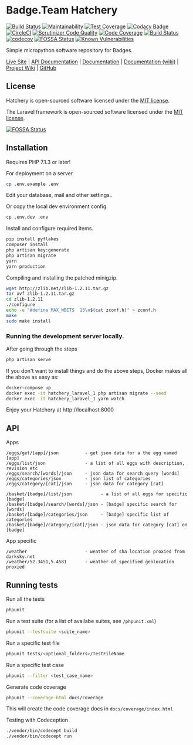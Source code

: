 # Badge.Team Hatchery

[![Build Status](https://travis-ci.org/badgeteam/Hatchery.svg)](https://travis-ci.org/badgeteam/Hatchery)
[![Maintainability](https://api.codeclimate.com/v1/badges/05fc2bac5b3669fa1b0c/maintainability)](https://codeclimate.com/github/badgeteam/Hatchery/maintainability)
[![Test Coverage](https://api.codeclimate.com/v1/badges/05fc2bac5b3669fa1b0c/test_coverage)](https://codeclimate.com/github/badgeteam/Hatchery/test_coverage)
[![Codacy Badge](https://api.codacy.com/project/badge/Grade/78402ccc553245f2be2d1def6fdc3c68)](https://www.codacy.com/app/Badgeteam/Hatchery?utm_source=github.com&utm_medium=referral&utm_content=badgeteam/Hatchery&utm_campaign=Badge_Grade)
[![CircleCI](https://circleci.com/gh/badgeteam/Hatchery.svg?style=svg)](https://circleci.com/gh/badgeteam/Hatchery)
[![Scrutinizer Code Quality](https://scrutinizer-ci.com/g/badgeteam/Hatchery/badges/quality-score.png?b=master)](https://scrutinizer-ci.com/g/badgeteam/Hatchery/?branch=master)
[![Code Coverage](https://scrutinizer-ci.com/g/badgeteam/Hatchery/badges/coverage.png?b=master)](https://scrutinizer-ci.com/g/badgeteam/Hatchery/?branch=master)
[![Build Status](https://scrutinizer-ci.com/g/badgeteam/Hatchery/badges/build.png?b=master)](https://scrutinizer-ci.com/g/badgeteam/Hatchery/build-status/master)
[![codecov](https://codecov.io/gh/badgeteam/Hatchery/branch/master/graph/badge.svg)](https://codecov.io/gh/badgeteam/Hatchery)
[![FOSSA Status](https://app.fossa.io/api/projects/git%2Bgithub.com%2Fbadgeteam%2FHatchery.svg?type=shield)](https://app.fossa.io/projects/git%2Bgithub.com%2Fbadgeteam%2FHatchery?ref=badge_shield)
[![Known Vulnerabilities](https://snyk.io/test/github/badgeteam/Hatchery/badge.svg)](https://snyk.io/test/github/badgeteam/Hatchery)

Simple micropython software repository for Badges.

[Live Site](http://badge.team) | 
[API Documentation](https://badge.team/api) |
[Documentation](https://docs.badge.team/hatchery/) |
[Documentation (wiki)](https://wiki.badge.team/Hatchery) |
[Project Wiki](https://wiki.badge.team) |
[GitHub](https://github.com/badgeteam/)

## License

Hatchery is open-sourced software licensed under the [MIT license](http://opensource.org/licenses/MIT).

The Laravel framework is open-sourced software licensed under the [MIT license](http://opensource.org/licenses/MIT).


[![FOSSA Status](https://app.fossa.io/api/projects/git%2Bgithub.com%2Fbadgeteam%2FHatchery.svg?type=large)](https://app.fossa.io/projects/git%2Bgithub.com%2Fbadgeteam%2FHatchery?ref=badge_large)

## Installation

Requires PHP 7.1.3 or later!

For deployment on a server.

```bash
cp .env.example .env
```

Edit your database, mail and other settings..

Or copy the local dev environment config.

```bash
cp .env.dev .env
```

Install and configure required items.

```bash
pip install pyflakes
composer install
php artisan key:generate
php artisan migrate
yarn
yarn production
```

Compiling and installing the patched minigzip.

```bash
wget http://zlib.net/zlib-1.2.11.tar.gz
tar xvf zlib-1.2.11.tar.gz
cd zlib-1.2.11
./configure
echo -e "#define MAX_WBITS  13\n$(cat zconf.h)" > zconf.h
make
sudo make install
```

### Running the development server locally.

After going through the steps

```bash
php artisan serve
```

If you don't want to install things and do the above steps, Docker makes all the above as easy as:

```bash
docker-compose up
docker exec -it hatchery_laravel_1 php artisan migrate --seed
docker exec -it hatchery_laravel_1 yarn watch
```

Enjoy your Hatchery at http://localhost:8000

## API

Apps

```uri
/eggs/get/[app]/json          - get json data for a the egg named [app]
/eggs/list/json               - a list of all eggs with description, revision etc
/eggs/search/[words]/json     - json data for search query [words]
/eggs/categories/json         - json list of categories
/eggs/category/[cat]/json     - json data for category [cat]

/basket/[badge]/list/json           - a list of all eggs for specific [badge]
/basket/[badge]/search/[words]/json - [badge] specific search for [words]
/basket/[badge]/categories/json     - [badge] specific list of categories
/basket/[badge]/category/[cat]/json - json data for category [cat] on [badge]
```

App specific

```uri
/weather                      - weather of sha location proxied from darksky.net
/weather/52.3451,5.4581       - weather of specified geolocation proxied
```

## Running tests

Run all the tests

```bash
phpunit
```

Run a test suite (for a list of availabe suites, see `/phpunit.xml`)

```bash
phpunit --testsuite <suite_name>
```

Run a specific test file

```bash
phpunit tests/<optional_folders>/TestFileName
```

Run a specific test case

```bash
phpunit --filter <test_case_name>
```

Generate code coverage

```bash
phpunit --coverage-html docs/coverage
```

This will create the code coverage docs in `docs/coverage/index.html`

Testing with Codeception

```bash
./vendor/bin/codecept build
./vendor/bin/codecept run
```
